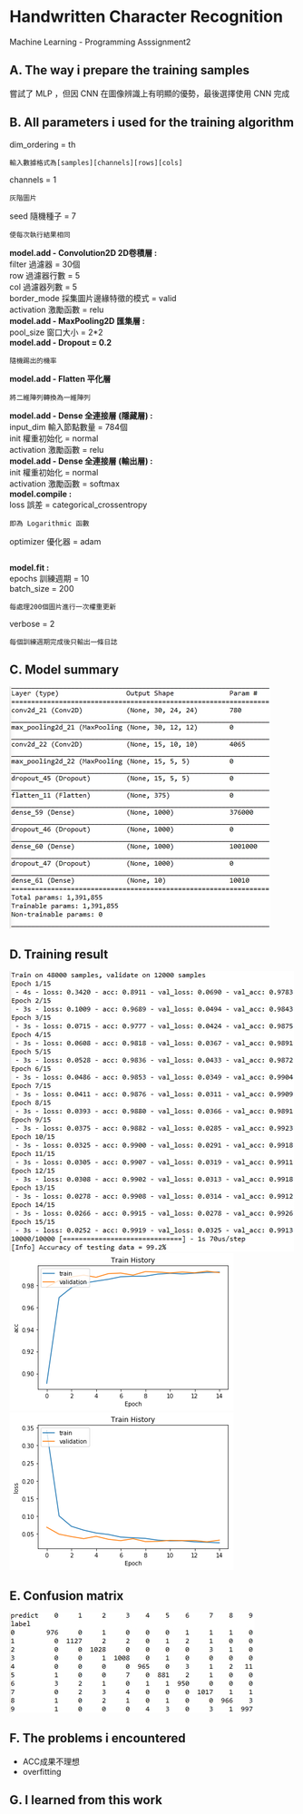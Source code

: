 # Handwritten Character Recognition
Machine Learning - Programming Asssignment2
## A. The way i prepare the training samples
  嘗試了 MLP ，但因 CNN 在圖像辨識上有明顯的優勢，最後選擇使用 CNN 完成
## B. All parameters i used for the training algorithm
dim_ordering = th  
```
輸入數據格式為[samples][channels][rows][cols]  
```
channels = 1  
```
灰階圖片  
```
seed 隨機種子 = 7  
```
使每次執行結果相同  
```
**model.add - Convolution2D 2D卷積層 :**  
filter 過濾器 = 30個  
row 過濾器行數 = 5  
col 過濾器列數 = 5  
border_mode 採集圖片邊緣特徵的模式 = valid  
activation 激勵函數 = relu  
**model.add - MaxPooling2D 匯集層 :**  
pool_size 窗口大小 = 2*2  
**model.add - Dropout = 0.2**  
```
隨機踢出的機率  
```
**model.add - Flatten 平化層**  
```
將二維陣列轉換為一維陣列  
```
**model.add - Dense 全連接層 (隱藏層) :**  
input_dim 輸入節點數量 = 784個  
init 權重初始化 = normal  
activation 激勵函數 = relu  
**model.add - Dense 全連接層 (輸出層) :**  
init 權重初始化 = normal  
activation 激勵函數 = softmax  
**model.compile :**  
loss 誤差 = categorical_crossentropy  
```
即為 Logarithmic 函數  
```
optimizer 優化器 = adam  
```ADAM 梯度下降法  
```
**model.fit :**  
epochs 訓練週期 = 10  
batch_size = 200  
```
每處理200個圖片進行一次權重更新  
```
verbose = 2  
```
每個訓練週期完成後只輸出一條日誌  
```
## C. Model summary
![](https://github.com/LWC1024/ML2018_410421227_Asssignment2/blob/master/result/model.jpg "CNN 模型")
## D. Training result
![](https://github.com/LWC1024/ML2018_410421227_Asssignment2/blob/master/result/result.jpg "訓練過程")  
![](https://github.com/LWC1024/ML2018_410421227_Asssignment2/blob/master/result/acc_99.2%25.png "ACC")  
![](https://github.com/LWC1024/ML2018_410421227_Asssignment2/blob/master/result/loss_2.52%25.png "LOSS")
## E. Confusion matrix
![](https://github.com/LWC1024/ML2018_410421227_Asssignment2/blob/master/result/confusion%20matrix.jpg "混淆矩陣")
## F. The problems i encountered
* ACC成果不理想
* overfitting
## G. I learned from this work
